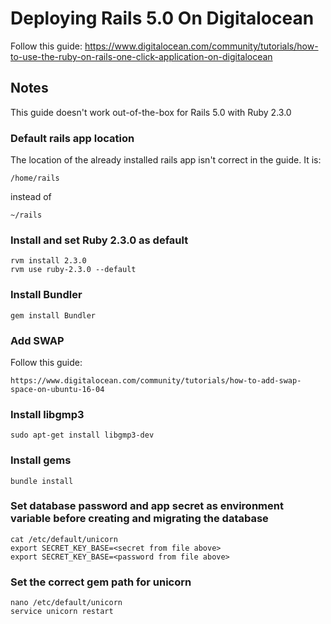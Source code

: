 # Deploying Rails 5.0 On Digitalocean

Follow this guide: https://www.digitalocean.com/community/tutorials/how-to-use-the-ruby-on-rails-one-click-application-on-digitalocean

## Notes
This guide doesn't work out-of-the-box for Rails 5.0 with Ruby 2.3.0

### Default rails app location
The location of the already installed rails app isn't correct in the guide. It is:

```
/home/rails
```
instead of
```
~/rails
```

### Install and set Ruby 2.3.0 as default

```
rvm install 2.3.0
rvm use ruby-2.3.0 --default
```

### Install Bundler

```
gem install Bundler
```

### Add SWAP

Follow this guide:
```
https://www.digitalocean.com/community/tutorials/how-to-add-swap-space-on-ubuntu-16-04
```

### Install libgmp3

```
sudo apt-get install libgmp3-dev
```

### Install gems

```
bundle install
```

### Set database password and app secret as environment variable before creating and migrating the database

```
cat /etc/default/unicorn
export SECRET_KEY_BASE=<secret from file above>
export SECRET_KEY_BASE=<password from file above>
```

### Set the correct gem path for unicorn
```
nano /etc/default/unicorn
service unicorn restart
```
